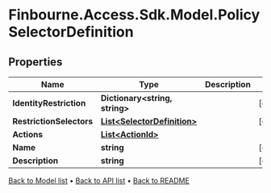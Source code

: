 # Finbourne.Access.Sdk.Model.PolicySelectorDefinition

## Properties

Name | Type | Description | Notes
------------ | ------------- | ------------- | -------------
**IdentityRestriction** | **Dictionary&lt;string, string&gt;** |  | [optional] 
**RestrictionSelectors** | [**List&lt;SelectorDefinition&gt;**](SelectorDefinition.md) |  | [optional] 
**Actions** | [**List&lt;ActionId&gt;**](ActionId.md) |  | 
**Name** | **string** |  | [optional] 
**Description** | **string** |  | [optional] 

[Back to Model list](../README.md#documentation-for-models) &#8226; [Back to API list](../README.md#documentation-for-api-endpoints) &#8226; [Back to README](../README.md)


